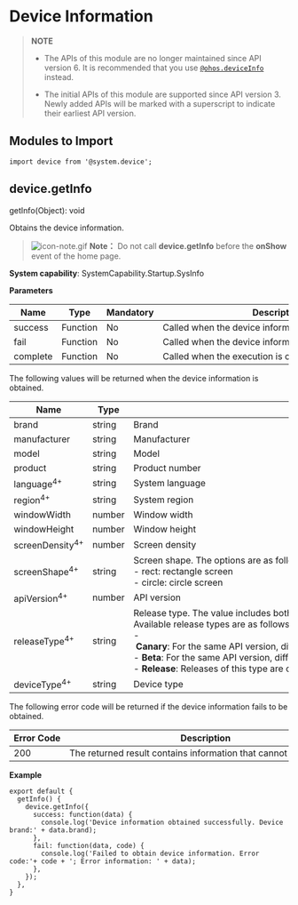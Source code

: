# Device Information

> **NOTE**
> - The APIs of this module are no longer maintained since API version 6. It is recommended that you use [`@ohos.deviceInfo`](js-apis-device-info.md) instead.
> 
> - The initial APIs of this module are supported since API version 3. Newly added APIs will be marked with a superscript to indicate their earliest API version.


## Modules to Import


```
import device from '@system.device';
```


## device.getInfo

getInfo(Object): void

Obtains the device information.

> ![icon-note.gif](public_sys-resources/icon-note.gif) **Note：**
> Do not call **device.getInfo** before the **onShow** event of the home page.

**System capability**: SystemCapability.Startup.SysInfo

**Parameters**

| Name | Type | Mandatory | Description |
| -------- | -------- | -------- | -------- |
| success | Function | No | Called&nbsp;when&nbsp;the&nbsp;device&nbsp;information&nbsp;is&nbsp;obtained |
| fail | Function | No | Called&nbsp;when&nbsp;the&nbsp;device&nbsp;information&nbsp;fails&nbsp;to&nbsp;be&nbsp;obtained |
| complete | Function | No | Called&nbsp;when&nbsp;the&nbsp;execution&nbsp;is&nbsp;complete |

The following values will be returned when the device information is obtained.

| Name | Type | Description |
| -------- | -------- | -------- |
| brand | string | Brand |
| manufacturer | string | Manufacturer |
| model | string | Model |
| product | string | Product&nbsp;number |
| language<sup>4+</sup> | string | System&nbsp;language |
| region<sup>4+</sup> | string | System&nbsp;region |
| windowWidth | number | Window&nbsp;width |
| windowHeight | number | Window&nbsp;height |
| screenDensity<sup>4+</sup> | number | Screen&nbsp;density |
| screenShape<sup>4+</sup> | string | Screen&nbsp;shape.&nbsp;The&nbsp;options&nbsp;are&nbsp;as&nbsp;follows:<br/>-&nbsp;rect:&nbsp;rectangle&nbsp;screen<br/>-&nbsp;circle:&nbsp;circle&nbsp;screen |
| apiVersion<sup>4+</sup> | number | API&nbsp;version |
| releaseType<sup>4+</sup> | string | Release&nbsp;type.&nbsp;The&nbsp;value&nbsp;includes&nbsp;both&nbsp;the&nbsp;release&nbsp;type&nbsp;and&nbsp;the&nbsp;API&nbsp;version,&nbsp;for&nbsp;example,&nbsp;Beta1.<br/>Available&nbsp;release&nbsp;types&nbsp;are&nbsp;as&nbsp;follows:<br/>-&nbsp;**Canary**:&nbsp;For&nbsp;the&nbsp;same&nbsp;API&nbsp;version,&nbsp;different&nbsp;canary&nbsp;releases&nbsp;are&nbsp;compatible&nbsp;with&nbsp;each&nbsp;other,&nbsp;but&nbsp;not&nbsp;compatible&nbsp;with&nbsp;those&nbsp;of&nbsp;the&nbsp;**beta**&nbsp;and&nbsp;**release**&nbsp;type.<br/>-&nbsp;**Beta**:&nbsp;For&nbsp;the&nbsp;same&nbsp;API&nbsp;version,&nbsp;different&nbsp;beta&nbsp;releases&nbsp;are&nbsp;compatible&nbsp;with&nbsp;each&nbsp;other,&nbsp;but&nbsp;not&nbsp;compatible&nbsp;with&nbsp;those&nbsp;of&nbsp;the&nbsp;**release**&nbsp;type.<br/>-&nbsp;**Release**:&nbsp;Releases&nbsp;of&nbsp;this&nbsp;type&nbsp;are&nbsp;compatible&nbsp;with&nbsp;the&nbsp;latest&nbsp;five&nbsp;API&nbsp;versions. |
| deviceType<sup>4+</sup> | string | Device type |

The following error code will be returned if the device information fails to be obtained.

| Error&nbsp;Code | Description |
| -------- | -------- |
| 200 | The&nbsp;returned&nbsp;result&nbsp;contains&nbsp;information&nbsp;that&nbsp;cannot&nbsp;be&nbsp;obtained. |

**Example**

```
export default {    
  getInfo() {        
    device.getInfo({            
      success: function(data) {                
        console.log('Device information obtained successfully. Device brand:' + data.brand);            
      },            
      fail: function(data, code) {                
        console.log('Failed to obtain device information. Error code:'+ code + '; Error information: ' + data);            
      },        
    });    
  },
}
```